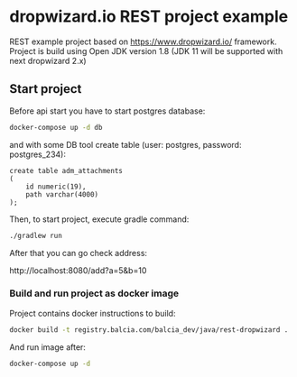 # dropwizard.io REST project example

REST example project based on https://www.dropwizard.io/ framework.
Project is build using Open JDK version 1.8
(JDK 11 will be supported with next dropwizard 2.x)

## Start project

Before api start you have to start postgres database:

```bash
docker-compose up -d db
```

and with some DB tool create table (user: postgres, password: postgres_234):

```postgresql
create table adm_attachments
(
	id numeric(19),
	path varchar(4000)
);
```

Then, to start project, execute gradle command:

```bash
./gradlew run
```

After that you can go check address:

http://localhost:8080/add?a=5&b=10

### Build and run project as docker image

Project contains docker instructions to build:

```bash
docker build -t registry.balcia.com/balcia_dev/java/rest-dropwizard .
```

And run image after:

```bash
docker-compose up -d
```
